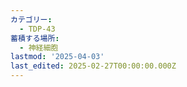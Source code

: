 ```yaml
---
カテゴリー:
  - TDP-43
蓄積する場所:
  - 神経細胞
lastmod: '2025-04-03'
last_edited: 2025-02-27T00:00:00.000Z
---
```



